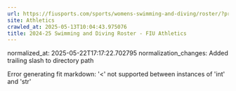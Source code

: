 ```yaml
---
url: https://fiusports.com/sports/womens-swimming-and-diving/roster/?print=true
site: Athletics
crawled_at: 2025-05-13T10:04:43.975076
title: 2024-25 Swimming and Diving Roster - FIU Athletics
---
```

normalized_at: 2025-05-22T17:17:22.702795
normalization_changes: Added trailing slash to directory path

Error generating fit markdown: '<' not supported between instances of 'int' and 'str'